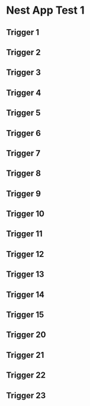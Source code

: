 # Nest App Test 1

## Trigger 1
## Trigger 2
## Trigger 3
## Trigger 4
## Trigger 5
## Trigger 6
## Trigger 7
## Trigger 8
## Trigger 9
## Trigger 10
## Trigger 11
## Trigger 12
## Trigger 13
## Trigger 14
## Trigger 15
## Trigger 20
## Trigger 21
## Trigger 22
## Trigger 23
